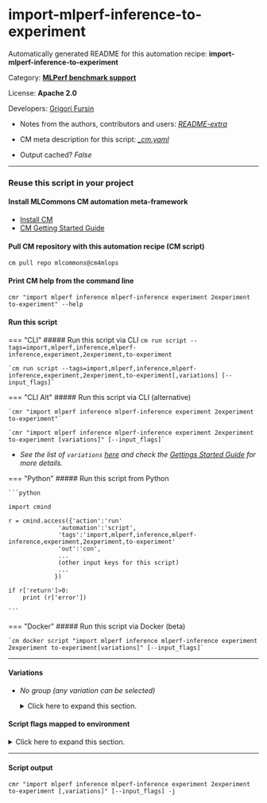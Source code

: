 # import-mlperf-inference-to-experiment
Automatically generated README for this automation recipe: **import-mlperf-inference-to-experiment**

Category: **[MLPerf benchmark support](..)**

License: **Apache 2.0**

Developers: [Grigori Fursin](https://cKnowledge.org/gfursin)
* Notes from the authors, contributors and users: [*README-extra*](https://github.com/mlcommons/cm4mlops/tree/main/script/import-mlperf-inference-to-experiment/README-extra.md)

* CM meta description for this script: *[_cm.yaml](https://github.com/mlcommons/cm4mlops/tree/main/script/import-mlperf-inference-to-experiment/_cm.yaml)*
* Output cached? *False*

---
### Reuse this script in your project

#### Install MLCommons CM automation meta-framework

* [Install CM](https://docs.mlcommons.org/ck/install)
* [CM Getting Started Guide](https://docs.mlcommons.org/ck/getting-started/)

#### Pull CM repository with this automation recipe (CM script)

```cm pull repo mlcommons@cm4mlops```

#### Print CM help from the command line

````cmr "import mlperf inference mlperf-inference experiment 2experiment to-experiment" --help````

#### Run this script

=== "CLI"
    ##### Run this script via CLI
    `cm run script --tags=import,mlperf,inference,mlperf-inference,experiment,2experiment,to-experiment`

    `cm run script --tags=import,mlperf,inference,mlperf-inference,experiment,2experiment,to-experiment[,variations] [--input_flags]`

=== "CLI Alt"
    ##### Run this script via CLI (alternative)

    `cmr "import mlperf inference mlperf-inference experiment 2experiment to-experiment"`

    `cmr "import mlperf inference mlperf-inference experiment 2experiment to-experiment [variations]" [--input_flags]`


* *See the list of `variations` [here](#variations) and check the [Gettings Started Guide](https://github.com/mlcommons/ck/blob/dev/docs/getting-started.md) for more details.*

=== "Python"
    ##### Run this script from Python


    ```python

    import cmind

    r = cmind.access({'action':'run'
                  'automation':'script',
                  'tags':'import,mlperf,inference,mlperf-inference,experiment,2experiment,to-experiment'
                  'out':'con',
                  ...
                  (other input keys for this script)
                  ...
                 })

    if r['return']>0:
        print (r['error'])

    ```


=== "Docker"
    ##### Run this script via Docker (beta)

    `cm docker script "import mlperf inference mlperf-inference experiment 2experiment to-experiment[variations]" [--input_flags]`

___


#### Variations

  * *No group (any variation can be selected)*
    <details>
    <summary>Click here to expand this section.</summary>

    * `_skip_checker`
      - Environment variables:
        - *CM_SKIP_SUBMISSION_CHECKER*: `True`
      - Workflow:

    </details>


#### Script flags mapped to environment
<details>
<summary>Click here to expand this section.</summary>

* `--submitter=value`  &rarr;  `CM_MLPERF_SUBMITTER=value`
* `--target_repo=value`  &rarr;  `CM_IMPORT_MLPERF_INFERENCE_TARGET_REPO=value`

**Above CLI flags can be used in the Python CM API as follows:**

```python
r=cm.access({... , "submitter":...}
```

</details>


___
#### Script output
`cmr "import mlperf inference mlperf-inference experiment 2experiment to-experiment [,variations]" [--input_flags] -j`